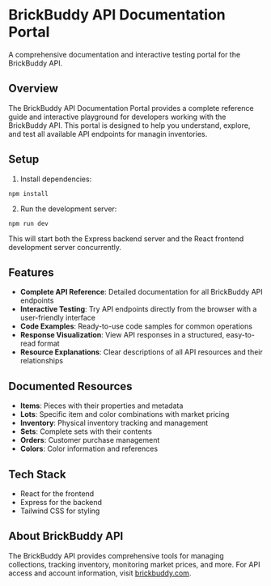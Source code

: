 # BrickBuddy API Documentation Portal

A comprehensive documentation and interactive testing portal for the BrickBuddy API.

## Overview

The BrickBuddy API Documentation Portal provides a complete reference guide and interactive playground for developers working with the BrickBuddy API. This portal is designed to help you understand, explore, and test all available API endpoints for managin inventories.

## Setup

1. Install dependencies:
```
npm install
```

2. Run the development server:
```
npm run dev
```

This will start both the Express backend server and the React frontend development server concurrently.

## Features

- **Complete API Reference**: Detailed documentation for all BrickBuddy API endpoints
- **Interactive Testing**: Try API endpoints directly from the browser with a user-friendly interface
- **Code Examples**: Ready-to-use code samples for common operations
- **Response Visualization**: View API responses in a structured, easy-to-read format
- **Resource Explanations**: Clear descriptions of all API resources and their relationships

## Documented Resources

- **Items**: Pieces with their properties and metadata
- **Lots**: Specific item and color combinations with market pricing
- **Inventory**: Physical inventory tracking and management
- **Sets**: Complete sets with their contents
- **Orders**: Customer purchase management
- **Colors**: Color information and references

## Tech Stack

- React for the frontend
- Express for the backend
- Tailwind CSS for styling

## About BrickBuddy API

The BrickBuddy API provides comprehensive tools for managing collections, tracking inventory, monitoring market prices, and more. For API access and account information, visit [brickbuddy.com](https://brickbuddy.com).
